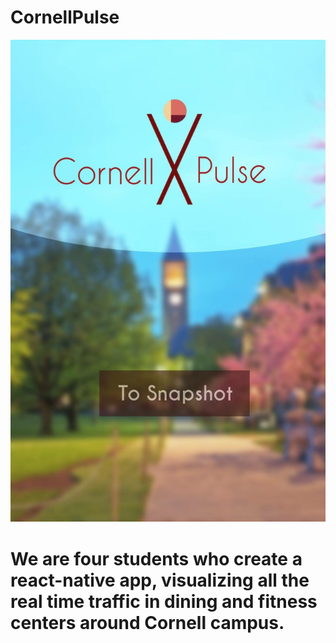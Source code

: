 # CornellPulse

<!--![action]()-->
<img src="splashscreen.png" alt="alt text" style="height:100">

# We are four students who create a react-native app, visualizing all the real time traffic in dining and fitness centers around Cornell campus.
